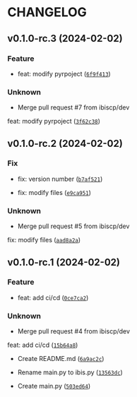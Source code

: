 # CHANGELOG



## v0.1.0-rc.3 (2024-02-02)

### Feature

* feat: modify pyrpoject ([`6f9f413`](https://github.com/ibiscp/simple_python/commit/6f9f413d6ec2391c6c559a8101e795e2df6a6a76))

### Unknown

* Merge pull request #7 from ibiscp/dev

feat: modify pyrpoject ([`3f62c38`](https://github.com/ibiscp/simple_python/commit/3f62c380ce3b86d19b0ec083bab60c9ff428d3d0))


## v0.1.0-rc.2 (2024-02-02)

### Fix

* fix: version number ([`b7af521`](https://github.com/ibiscp/simple_python/commit/b7af521485ffc7f93ea423e343f38795a35de928))

* fix: modify files ([`e9ca951`](https://github.com/ibiscp/simple_python/commit/e9ca951f392e38d674e3c3a6944f4b8fc4d3fb30))

### Unknown

* Merge pull request #5 from ibiscp/dev

fix: modify files ([`aad8a2a`](https://github.com/ibiscp/simple_python/commit/aad8a2ab788ff9af4842ff75880ac8aeb513b094))


## v0.1.0-rc.1 (2024-02-02)

### Feature

* feat: add ci/cd ([`0ce7ca2`](https://github.com/ibiscp/simple_python/commit/0ce7ca248ecd0b0cc765cfa297c527cb1ff37dcb))

### Unknown

* Merge pull request #4 from ibiscp/dev

feat: add ci/cd ([`15b64a8`](https://github.com/ibiscp/simple_python/commit/15b64a86ad6d49bfe8af026fe8a16e5439653b00))

* Create README.md ([`6a9ac2c`](https://github.com/ibiscp/simple_python/commit/6a9ac2c632f5333fa52cdc28d8a3f231edd1aca6))

* Rename main.py to ibis.py ([`13563dc`](https://github.com/ibiscp/simple_python/commit/13563dcc0796332d5d69a252179d9184ee4b2064))

* Create main.py ([`503ed64`](https://github.com/ibiscp/simple_python/commit/503ed6484e1e15d5ba74b2c6a24368de30228610))
